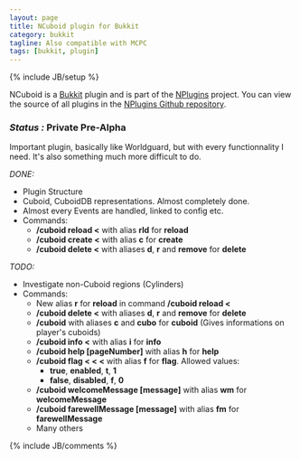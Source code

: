 ```yaml
---
layout: page
title: NCuboid plugin for Bukkit
category: bukkit
tagline: Also compatible with MCPC
tags: [bukkit, plugin]
---
```

{% include JB/setup %}

NCuboid is a [Bukkit][] plugin and is part of the [NPlugins][] project.
You can view the source of all plugins in the [NPlugins Github repository][].

### *Status :* Private Pre-Alpha

Important plugin, basically like Worldguard, but with every functionnality I need. It's also something much more difficult to do.

_DONE:_
* Plugin Structure
* Cuboid, CuboidDB representations. Almost completely done.
* Almost every Events are handled, linked to config etc.
* Commands:
  + **/cuboid reload \<<configName>** with alias **rld** for **reload**
  + **/cuboid create \<<cuboidName>** with alias **c** for **create**
  + **/cuboid delete \<<cuboidName>** with aliases **d**, **r** and **remove** for **delete**

_TODO:_
* Investigate non-Cuboid regions (Cylinders)
* Commands:
  + New alias **r** for **reload** in command **/cuboid reload \<<configName>**
  + **/cuboid delete \<<cuboidName>** with aliases **d**, **r** and **remove** for **delete**
  + **/cuboid** with aliases **c** and **cubo** for **cuboid** (Gives informations on player's cuboids)
  + **/cuboid info \<<cuboidName>** with alias **i** for **info**
  + **/cuboid help [pageNumber]** with alias **h** for **help**
  + **/cuboid flag \<<cuboidName> \<<flagName> \<<value>** with alias **f** for **flag**. Allowed values:
    - **true**, **enabled**, **t**, **1**
    - **false**, **disabled**, **f**, **0**
  + **/cuboid welcomeMessage \[message\]** with alias **wm** for **welcomeMessage**
  + **/cuboid farewellMessage \[message\]** with alias **fm** for **farewellMessage**
  + Many others

{% include JB/comments %}

<!--- Under this lines are links defined --->
[Bukkit]: http://bukkit.org "Bukkit Forums"

[NPlugins]: /bukkit/NPlugins.html "NPlugins project page"
[NPlugins Github repository]: https://github.com/Ribesg/NPlugins "NPlugins Github repository"